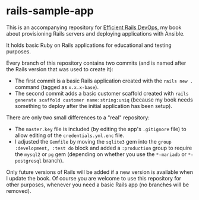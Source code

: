 # rails-sample-app

This is an accompanying repository for [Efficient Rails DevOps](https://efficientrailsdevops.com), my book about provisioning Rails servers and deploying applications with Ansible.

It holds basic Ruby on Rails applications for educational and testing purposes.

Every branch of this repository contains two commits (and is named after the Rails version that was used to create it):

* The first commit is a basic Rails application created with the `rails new .` command (tagged as `x.x.x-base`).
* The second commit adds a basic customer scaffold created with `rails generate scaffold customer name:string:uniq` (because my book needs something to deploy after the initial application has been setup).

There are only two small differences to a "real" repository:

* The `master.key` file is included (by editing the app's `.gitignore` file) to allow editing of the `credentials.yml.enc` file.
* I adjusted the `Gemfile` by moving the `sqlite3` gem into the `group :development, :test do` block and added a `:production` group to require the `mysql2` or `pg` gem (depending on whether you use the `*-mariadb` or `*-postgresql` branch).

Only future versions of Rails will be added if a new version is available when I update the book. Of course you are welcome to use this repository for other purposes, whenever you need a basic Rails app (no branches will be removed).
